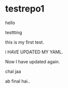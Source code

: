 # testrepo1
hello

testtting

this is my first test.

i HAVE UPDATED MY YAML.


Now I have updated again.

chal jaa

ab final hai..